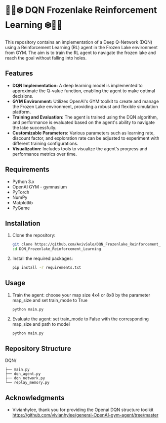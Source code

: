 # 🎁🧊❄️ DQN Frozenlake Reinforcement Learning ❄️🧊🎁
This repository contains an implementation of a Deep Q-Network (DQN) using a Reinforcement Learning (RL) agent in the Frozen Lake environment from GYM. The aim is to train the RL agent to navigate the frozen lake and reach the goal without falling into holes.

## Features

- **DQN Implementation:** A deep learning model is implemented to approximate the Q-value function, enabling the agent to make optimal decisions.
- **GYM Environment:** Utilizes OpenAI's GYM toolkit to create and manage the Frozen Lake environment, providing a robust and flexible simulation platform.
- **Training and Evaluation:** The agent is trained using the DQN algorithm, and performance is evaluated based on the agent's ability to navigate the lake successfully.
- **Customizable Parameters:** Various parameters such as learning rate, discount factor, and exploration rate can be adjusted to experiment with different training configurations.
- **Visualization:** Includes tools to visualize the agent's progress and performance metrics over time.

## Requirements

- Python 3.x
- OpenAI GYM - gymnasium
- PyTorch
- NumPy
- Matplotlib
- PyGame

## Installation

1. Clone the repository:
    ```bash
    git clone https://github.com/AvivSalo/DQN_Frozenlake_Reinforcement_Learning.git
    cd DQN_Frozenlake_Reinforcement_Learning
    ```
2. Install the required packages:
    ```bash
    pip install -r requirements.txt
    ```

## Usage

1. Train the agent:
   choose your map size 4x4 or 8x8 by the parameter map_size and set train_mode to True
    ```bash
    python main.py
    ```
2. Evaluate the agent:
   set train_mode to False with the corresponding map_size and path to model
    ```bash
    python main.py
    ```

## Repository Structure
DQN/

    ├── main.py
    ├── dqn_agent.py
    ├── dqn_network.py
    └── replay_memory.py

## Acknowledgments

- Vivianhylee, thank you for providing the Openai DQN structure toolkit
https://github.com/vivianhylee/general-OpenAI-gym-agent/tree/master

